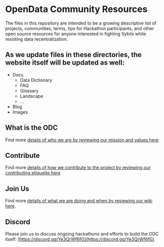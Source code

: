 # OpenData Community Resources

The files in this repository are intended to be a growing descriptive list of projects, communities, terms, tips for Hackathon participants, and other open source resources for anyone interested in fighting Sybils while resisting data recentralization.  

## As we update files in these directories, the website itself will be updated as well:
- Docs
  - Data Dictionary
  - FAQ
  - Glossary
  - Landscape
  - ...
- Blog
- Images

## What is the ODC
Find more [details of who we are by reviewing our mission and values here](https://github.com/OpenDataforWeb3)

## Contribute
Find more [details of how we contribute to the project by reviewing our contributing etiquette here](/CONTRIBUTING.md)

## Join Us
Find more [details of what we are doing and when by reviewing our wiki here](https://github.com/OpenDataforWeb3/Landscape/wiki). 

## Discord
Please join us to discuss ongoing hackathons and efforts to build the ODC itself:
[https://discord.gg/Ye3QrWf6fG](https://discord.gg/Ye3QrWf6fG)
